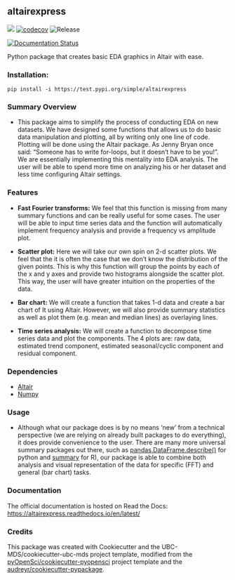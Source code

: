 ## altairexpress 

![](https://github.com/aromatic-toast/altairexpress/workflows/build/badge.svg) [![codecov](https://codecov.io/gh/aromatic-toast/altairexpress/branch/master/graph/badge.svg)](https://codecov.io/gh/aromatic-toast/altairexpress) ![Release](https://github.com/aromatic-toast/altairexpress/workflows/Release/badge.svg)

[![Documentation Status](https://readthedocs.org/projects/altairexpress/badge/?version=latest)](https://altairexpress.readthedocs.io/en/latest/?badge=latest)

Python package that creates basic EDA graphics in Altair with ease.

### Installation:

```
pip install -i https://test.pypi.org/simple/altairexpress
```

### Summary Overview
- This package aims to simplify the process of conducting EDA on new datasets. We have designed some functions that allows us to do basic data manipulation and plotting, all by writing only one line of code. Plotting will be done using the Altair package. As Jenny Bryan once said: “Someone has to write for-loops, but it doesn’t have to be you!”. We are essentially implementing this mentality into EDA analysis. The user will be able to spend more time on analyzing his or her dataset and less time configuring Altair settings. 

### Features
- **Fast Fourier transforms:** We feel that this function is missing from many summary functions and can be really useful for some cases. The user will be able to input time series data and the function will automatically implement frequency analysis and provide a frequency vs amplitude plot.

- **Scatter plot:** Here we will take our own spin on 2-d scatter plots. We feel that the it is often the case that we don’t know the distribution of the given points. This is why this function will group the points by each of the x and y axes and provide two histograms alongside the scatter plot. This way, the user will have greater intuition on the properties of the data.

- **Bar chart:** We will create a function that takes 1-d data and create a bar chart of It using Altair. However, we will also provide summary statistics as well as plot them (e.g. mean and median lines) as overlaying lines.


- **Time series analysis:** We will create a function to decompose time series data and plot the components. The 4 plots are: raw data, estimated trend component, estimated seasonal/cyclic component and residual component.


### Dependencies

- [Altair](https://altair-viz.github.io)
- [Numpy](https://numpy.org)

### Usage

- Although what our package does is by no means ‘new’ from a technical perspective (we are relying on already built packages to do everything), it does provide convenience to the user. There are many more universal summary packages out there, such as [pandas.DataFrame.describe()](https://pandas.pydata.org/pandas-docs/stable/reference/api/pandas.DataFrame.describe.html) for python and [summary](https://www.rdocumentation.org/packages/base/versions/3.6.2/topics/summary) for R), our package is able to combine both analysis and visual representation of the data for specific (FFT) and general (bar chart) tasks.

### Documentation
The official documentation is hosted on Read the Docs: <https://altairexpress.readthedocs.io/en/latest/>

### Credits
This package was created with Cookiecutter and the UBC-MDS/cookiecutter-ubc-mds project template, modified from the [pyOpenSci/cookiecutter-pyopensci](https://github.com/pyOpenSci/cookiecutter-pyopensci) project template and the [audreyr/cookiecutter-pypackage](https://github.com/audreyr/cookiecutter-pypackage).
